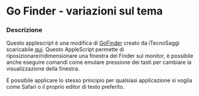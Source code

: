 # Go Finder - variazioni sul tema

### Descrizione

Questo applescript è una modifica di [GoFinder][1] creato da iTecnoSaggi scaricabile [qui][2]. Questo AppleScript permette di riposizionare/ridimensionare una finestra del Finder sul monitor, è possibile anche eseguire comandi come emulare pressione dei tasti per cambiare la visualizzazione della finestra.

E possibile applicare lo stesso principio per qualsiasi applicazione si voglia come Safari o il proprio editor di testo preferito.

[1]: http://www.saggiamente.com/blog/2009/12/21/gofinder-nuove-funzioni-di-finder-per-ridimensionare-le-finestre/
[2]: http://www.saggiamente.com/blog/download/?did=3